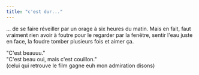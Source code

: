 ```yaml
---
title: "c'est dur..."
---
```


... de se faire réveiller par un orage à six heures du matin. Mais en fait,
faut vraiment rien avoir à foutre pour le regarder par la fenêtre, sentir
l'eau juste en face, la foudre tomber plusieurs fois et aimer ça.

"C'est beauuu."  
"C'est beau oui, mais c'est couillon."  
(celui qui retrouve le film gagne euh mon admiration disons)

